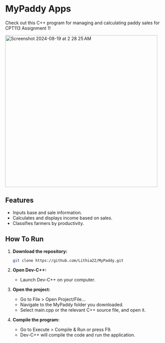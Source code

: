 # MyPaddy Apps

Check out this C++ program for managing and calculating paddy sales for CPT113 Assignment 1!

<img width="482" alt="Screenshot 2024-08-19 at 2 28 25 AM" src="https://github.com/user-attachments/assets/44408a58-9662-4188-9d71-ac3724916e6c">

## Features

- Inputs base and sale information.
- Calculates and displays income based on sales.
- Classifies farmers by productivity.
  
## How To Run

1. **Download the repository:**

   ```bash
   git clone https://github.com/Lithia22/MyPaddy.git

2. **Open Dev-C++:**
   - Launch Dev-C++ on your computer.

3. **Open the project:**
   - Go to File > Open Project/File...
   - Navigate to the MyPaddy folder you downloaded.
   - Select main.cpp or the relevant C++ source file, and open it.

4. **Compile the program:**
   - Go to Execute > Compile & Run or press F9.
   - Dev-C++ will compile the code and run the application.
